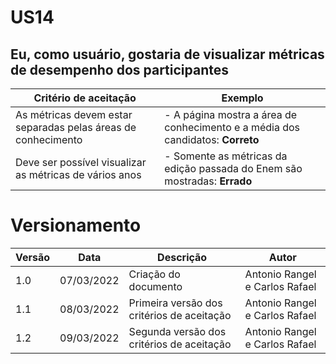 # US14

## Eu, como usuário, gostaria de visualizar métricas de desempenho dos participantes

| Critério de aceitação                                         | Exemplo                                                                        |
| ------------------------------------------------------------- | ------------------------------------------------------------------------------ |
| As métricas devem estar separadas pelas áreas de conhecimento | - A página mostra a área de conhecimento e a média dos candidatos: **Correto** |
| Deve ser possível visualizar as métricas de vários anos       | - Somente as métricas da edição passada do Enem são mostradas: **Errado**      |

# Versionamento

| Versão | Data       | Descrição                                  | Autor                          |
| ------ | ---------- | ------------------------------------------ | ------------------------------ |
| 1.0    | 07/03/2022 | Criação do documento                       | Antonio Rangel e Carlos Rafael |
| 1.1    | 08/03/2022 | Primeira versão dos critérios de aceitação | Antonio Rangel e Carlos Rafael |
| 1.2    | 09/03/2022 | Segunda versão dos critérios de aceitação  | Antonio Rangel e Carlos Rafael |
